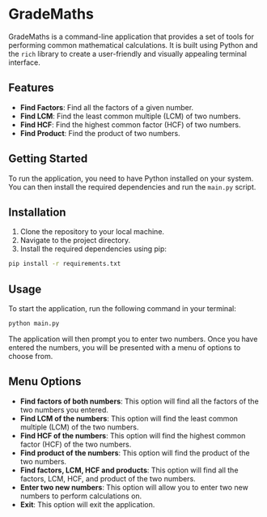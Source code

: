 # GradeMaths

GradeMaths is a command-line application that provides a set of tools for performing common mathematical calculations. It is built using Python and the `rich` library to create a user-friendly and visually appealing terminal interface.

## Features

-   **Find Factors**: Find all the factors of a given number.
-   **Find LCM**: Find the least common multiple (LCM) of two numbers.
-   **Find HCF**: Find the highest common factor (HCF) of two numbers.
-   **Find Product**: Find the product of two numbers.

## Getting Started

To run the application, you need to have Python installed on your system. You can then install the required dependencies and run the `main.py` script.

## Installation

1.  Clone the repository to your local machine.
2.  Navigate to the project directory.
3.  Install the required dependencies using pip:

```bash
pip install -r requirements.txt
```

## Usage

To start the application, run the following command in your terminal:

```bash
python main.py
```

The application will then prompt you to enter two numbers. Once you have entered the numbers, you will be presented with a menu of options to choose from.

## Menu Options

-   **Find factors of both numbers**: This option will find all the factors of the two numbers you entered.
-   **Find LCM of the numbers**: This option will find the least common multiple (LCM) of the two numbers.
-   **Find HCF of the numbers**: This option will find the highest common factor (HCF) of the two numbers.
-   **Find product of the numbers**: This option will find the product of the two numbers.
-   **Find factors, LCM, HCF and products**: This option will find all the factors, LCM, HCF, and product of the two numbers.
-   **Enter two new numbers**: This option will allow you to enter two new numbers to perform calculations on.
-   **Exit**: This option will exit the application.